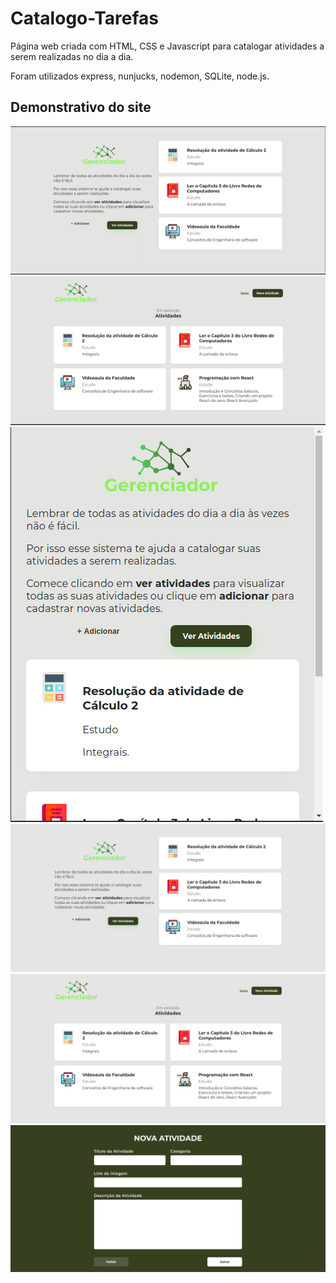 # Catalogo-Tarefas
Página web criada com HTML, CSS e Javascript para catalogar atividades a serem realizadas no dia a dia.

Foram utilizados express, nunjucks, nodemon, SQLite, node.js.

## Demonstrativo do site
![Demonstrativo do site](https://github.com/andreps11/Catalogo-Tarefas/blob/master/assets/gif_01.gif)
![Demonstrativo do site](https://github.com/andreps11/Catalogo-Tarefas/blob/master/assets/gif_02.gif)
![Demonstrativo do site](https://github.com/andreps11/Catalogo-Tarefas/blob/master/assets/gif_03.gif)
<img src="assets/img_01.png">
<img src="assets/img_02.png">
<img src="assets/img_03.png">
